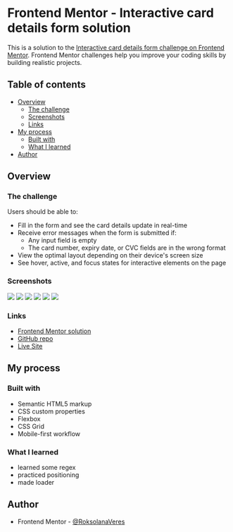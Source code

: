 # Frontend Mentor - Interactive card details form solution

This is a solution to the [Interactive card details form challenge on Frontend Mentor](https://www.frontendmentor.io/challenges/interactive-card-details-form-XpS8cKZDWw). Frontend Mentor challenges help you improve your coding skills by building realistic projects.

## Table of contents

- [Overview](#overview)
  - [The challenge](#the-challenge)
  - [Screenshots](#screenshots)
  - [Links](#links)
- [My process](#my-process)
  - [Built with](#built-with)
  - [What I learned](#what-i-learned)
- [Author](#author)

## Overview

### The challenge

Users should be able to:

- Fill in the form and see the card details update in real-time
- Receive error messages when the form is submitted if:
  - Any input field is empty
  - The card number, expiry date, or CVC fields are in the wrong format
- View the optimal layout depending on their device's screen size
- See hover, active, and focus states for interactive elements on the page

### Screenshots

![](./screenshots/desktop_empty.png)
![](./screenshots/desktop_error.png)
![](./screenshots/desktop_success.png)
![](./screenshots/mobile_empty.png)
![](./screenshots/mobile_error.png)
![](./screenshots/mobile_success.png)

### Links

- [Frontend Mentor solution](https://www.frontendmentor.io/solutions/responsive-interactive-card-form-with-mobilefirst-approach-Ndg_p0Wm4N)
- [GitHub repo](https://github.com/RoksolanaVeres/Interactive-card-details-form)
- [Live Site](https://roksolanaveres.github.io/Interactive-card-details-form/)

## My process

### Built with

- Semantic HTML5 markup
- CSS custom properties
- Flexbox
- CSS Grid
- Mobile-first workflow

### What I learned

- learned some regex
- practiced positioning
- made loader

## Author

- Frontend Mentor - [@RoksolanaVeres](https://www.frontendmentor.io/profile/RoksolanaVeres)
